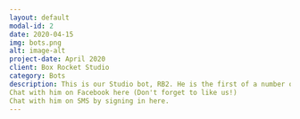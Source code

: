 ```yaml
---
layout: default
modal-id: 2
date: 2020-04-15
img: bots.png
alt: image-alt
project-date: April 2020
client: Box Rocket Studio
category: Bots
description: This is our Studio bot, RB2. He is the first of a number of bots we are developing to use machine learning to drive the animation of an avatar. It's all really cool stuff we're excited about. But, you should chat with RB! He'll tell you what's up!
Chat with him on Facebook here (Don't forget to like us!)
Chat with him on SMS by signing in here.
---
```

